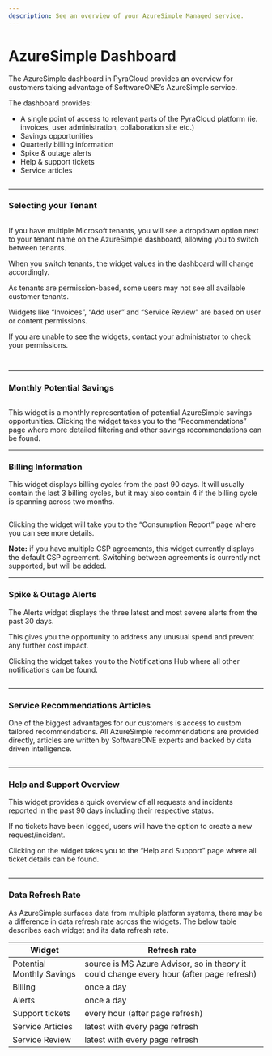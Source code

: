 ```yaml
---
description: See an overview of your AzureSimple Managed service.
---
```


# AzureSimple Dashboard

The AzureSimple dashboard in PyraCloud provides an overview for customers taking advantage of SoftwareONE’s AzureSimple service.

The dashboard provides:

* A single point of access to relevant parts of the PyraCloud platform (ie. invoices, user administration, collaboration site etc.)
* Savings opportunities
* Quarterly billing information
* Spike & outage alerts
* Help & support tickets
* Service articles

<figure><img src="../../.gitbook/assets/image (13) (1).png" alt=""><figcaption></figcaption></figure>

***

### Selecting your Tenant <a href="#selecting-your-tenant" id="selecting-your-tenant"></a>

<figure><img src="../../.gitbook/assets/image (14) (1).png" alt=""><figcaption></figcaption></figure>

If you have multiple Microsoft tenants, you will see a dropdown option next to your tenant name on the AzureSimple dashboard, allowing you to switch between tenants.

When you switch tenants, the widget values in the dashboard will change accordingly.

As tenants are permission-based, some users may not see all available customer tenants.

Widgets like “Invoices”, “Add user” and “Service Review” are based on user or content permissions.

If you are unable to see the widgets, contact your administrator to check your permissions.

<figure><img src="../../.gitbook/assets/image (15) (1).png" alt=""><figcaption></figcaption></figure>

<figure><img src="../../.gitbook/assets/image (17) (1).png" alt=""><figcaption></figcaption></figure>

***

### Monthly Potential Savings <a href="#monthly-potential-savings" id="monthly-potential-savings"></a>

<figure><img src="../../.gitbook/assets/image (18) (1).png" alt=""><figcaption></figcaption></figure>

This widget is a monthly representation of potential AzureSimple savings opportunities. Clicking the widget takes you to the “Recommendations” page where more detailed filtering and other savings recommendations can be found.

***

### Billing Information <a href="#billing-information" id="billing-information"></a>

This widget displays billing cycles from the past 90 days. It will usually contain the last 3 billing cycles, but it may also contain 4 if the billing cycle is spanning across two months.

<figure><img src="../../.gitbook/assets/image (19) (1).png" alt=""><figcaption></figcaption></figure>

Clicking the widget will take you to the “Consumption Report” page where you can see more details.

**Note:** if you have multiple CSP agreements, this widget currently displays the default CSP agreement. Switching between agreements is currently not supported, but will be added.

***

### Spike & Outage Alerts <a href="#spike-outage-alerts" id="spike-outage-alerts"></a>

The Alerts widget displays the three latest and most severe alerts from the past 30 days.

This gives you the opportunity to address any unusual spend and prevent any further cost impact.

Clicking the widget takes you to the Notifications Hub where all other notifications can be found.

<figure><img src="../../.gitbook/assets/image (20) (1).png" alt=""><figcaption></figcaption></figure>

***

### Service Recommendations Articles <a href="#service-recommendations-articles" id="service-recommendations-articles"></a>

One of the biggest advantages for our customers is access to custom tailored recommendations. All AzureSimple recommendations are provided directly, articles are written by SoftwareONE experts and backed by data driven intelligence.

<figure><img src="../../.gitbook/assets/image (21) (1).png" alt=""><figcaption></figcaption></figure>

***

### Help and Support Overview <a href="#help-and-support-overview" id="help-and-support-overview"></a>

This widget provides a quick overview of all requests and incidents reported in the past 90 days including their respective status.

If no tickets have been logged, users will have the option to create a new request/incident.

Clicking on the widget takes you to the “Help and Support” page where all ticket details can be found.

<figure><img src="../../.gitbook/assets/image (22) (1).png" alt=""><figcaption></figcaption></figure>

***

### Data Refresh Rate <a href="#data-refresh-rate" id="data-refresh-rate"></a>

As AzureSimple surfaces data from multiple platform systems, there may be a difference in data refresh rate across the widgets. The below table describes each widget and its data refresh rate.

| **Widget**                | **Refresh rate**                                                                         |
| ------------------------- | ---------------------------------------------------------------------------------------- |
| Potential Monthly Savings | source is MS Azure Advisor, so in theory it could change every hour (after page refresh) |
| Billing                   | once a day                                                                               |
| Alerts                    | once a day                                                                               |
| Support tickets           | every hour (after page refresh)                                                          |
| Service Articles          | latest with every page refresh                                                           |
| Service Review            | latest with every page refresh                                                           |

